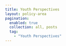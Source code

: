 ```yaml
---
title: Youth Perspectives
layout: policy-area
pagination:
  enabled: true
  collection: all, posts
  tag:
    - "Youth Perspectives"
---
```

